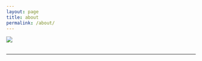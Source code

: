 ```yaml
---
layout: page
title: about
permalink: /about/
---
```


<img class="col one right" src="/img/prof_pic.jpg">

<br/>



<br/>
<hr/>
<br/>
<span class="contacticon center">
	<a href="mailto:jmd@jithinmdas.com"><i class="fa fa-envelope-square"></i></a>
	<a href="https://github.com/jithinmdas" target="_blank"><i class="fa fa-github-square"></i></a>
	<a href="https://in.linkedin.com/in/jithinmdas91" target="_blank"><i class="fa fa-linkedin-square"></i></a>
	<a href="https://twitter.com/jithinmdas91" target="_blank"><i class="fa fa-twitter-square"></i></a>
	<a href="http://tumblr.com" target="_blank"><i class="fa fa-tumblr-square"></i></a>	
</span>

<div class="col three caption">
	
</div>

